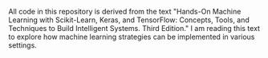 All code in this repository is derived from the text "Hands-On Machine Learning with Scikit-Learn, Keras, and TensorFlow: Concepts, Tools, and Techniques to Build Intelligent Systems. Third Edition."
I am reading this text to explore how machine learning strategies can be implemented in various settings.

